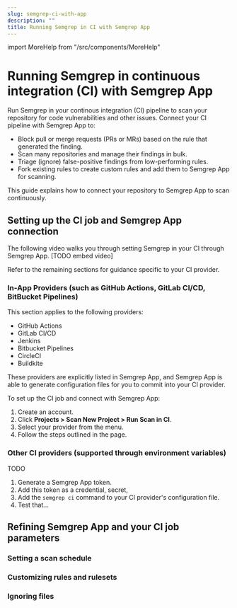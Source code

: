 ```yaml
---
slug: semgrep-ci-with-app
description: ""
title: Running Semgrep in CI with Semgrep App
---
```


import MoreHelp from "/src/components/MoreHelp"

# Running Semgrep in continuous integration (CI) with Semgrep App

Run Semgrep in your continous integration (CI) pipeline to scan your repository for code vulnerabilities and other issues. Connect your CI pipeline with Semgrep App to:

* Block pull or merge requests (PRs or MRs) based on the rule that generated the finding.
* Scan many repositories and manage their findings in bulk.
* Triage (ignore) false-positive findings from low-performing rules.
* Fork existing rules to create custom rules and add them to Semgrep App for scanning.

This guide explains how to connect your repository to Semgrep App to scan continuously. 

## Setting up the CI job and Semgrep App connection

The following video walks you through setting Semgrep in your CI through Semgrep App.
[TODO embed video]

Refer to the remaining sections for guidance specific to your CI provider.

### In-App Providers (such as GitHub Actions, GitLab CI/CD, BitBucket Pipelines)

This section applies to the following providers:
* GitHub Actions
* GitLab CI/CD
* Jenkins
* Bitbucket Pipelines
* CircleCI
* Buildkite

These providers are explicitly listed in Semgrep App, and Semgrep App is able to generate configuration files for you to commit into your CI provider.

To set up the CI job and connect with Semgrep App:

1. Create an account.
2. Click **Projects > Scan New Project > Run Scan in CI**.
3. Select your provider from the menu.
4. Follow the steps outlined in the page.

### Other CI providers (supported through environment variables)


TODO 
1. Generate a Semgrep App token.
2. Add this token as a credential, secret, 
3. Add the `semgrep ci` command to your CI provider's configuration file.
3. Test that...


## Refining Semgrep App and your CI job parameters

### Setting a scan schedule

### Customizing rules and rulesets

### Ignoring files


